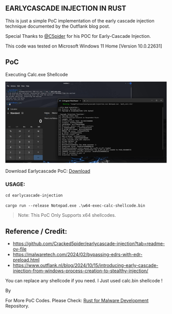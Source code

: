 ## EARLYCASCADE INJECTION IN RUST

This is just a simple PoC implementation of the early cascade injection technique documented by the Outflank blog post.

Special Thanks to [@C5pider](https://x.com/C5pider) for his POC for Early-Cascade Injection.

This code was tested on Microsoft Windows 11 Home [Version	10.0.22631]

## PoC

Executing Calc.exe Shellcode

![PoC](image.png)

Download Earlycascade PoC: [Download](https://download.5mukx.site/#/home?url=https://github.com/Whitecat18/Rust-for-Malware-Development/tree/main/Early%20Cascade%20Injection)


### USAGE:

```
cd earlycascade-injection

cargo run --release Notepad.exe .\w64-exec-calc-shellcode.bin
```

> Note: This PoC Only Supports x64 shellcodes.

## Reference / Credit:

* https://github.com/Cracked5pider/earlycascade-injection?tab=readme-ov-file
* https://malwaretech.com/2024/02/bypassing-edrs-with-edr-preload.html
* https://www.outflank.nl/blog/2024/10/15/introducing-early-cascade-injection-from-windows-process-creation-to-stealthy-injection/


You can replace any shellcode if you need. I Just used calc.bin shellcode !

By

For More PoC Codes. Please Check: [Rust for Malware Development](https://github.com/Whitecat18/Rust-for-Malware-Development/) Repository.

